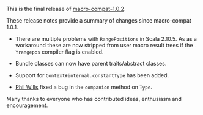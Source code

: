 This is the final release of [macro-compat-1.0.2][macro-compat].

These release notes provide a summary of changes since macro-compat 1.0.1.

* There are multiple problems with `RangePositions` in Scala 2.10.5. As
  as a workaround these are now stripped from user macro result trees if
  the `-Yrangepos` compiler flag is enabled.

* Bundle classes can now have parent traits/abstract classes.

* Support for `Context#internal.constantType` has been added.

* [Phil Wills][philwills] fixed a bug in the `companion` method on
  `Type`.

Many thanks to everyone who has contributed ideas, enthusiasm and
encouragement.

[macro-compat]: https://github.com/milessabin/macro-compat
[philwills]: https://twitter.com/philwills
